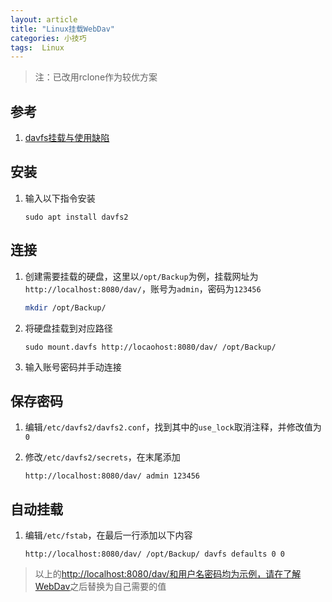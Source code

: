 ```yaml
---
layout: article
title: "Linux挂载WebDav"
categories: 小技巧
tags:  Linux
---
```


> 注：已改用rclone作为较优方案

## 参考

1. [davfs挂载与使用缺陷](https://blog.csdn.net/u013401853/article/details/113094734)

## 安装

1. 输入以下指令安装

   ```shell
   sudo apt install davfs2
   ```

## 连接

1. 创建需要挂载的硬盘，这里以`/opt/Backup`为例，挂载网址为`http://localhost:8080/dav/`，账号为`admin`，密码为`123456`

   ```bash
   mkdir /opt/Backup/
   ```

2. 将硬盘挂载到对应路径

   ```shell
   sudo mount.davfs http://locaohost:8080/dav/ /opt/Backup/
   ```

3. 输入账号密码并手动连接

## 保存密码

1. 编辑`/etc/davfs2/davfs2.conf`，找到其中的`use_lock`取消注释，并修改值为`0`

2. 修改`/etc/davfs2/secrets`，在末尾添加

   ```shell
   http://localhost:8080/dav/ admin 123456
   ```

## 自动挂载

1. 编辑`/etc/fstab`，在最后一行添加以下内容

   ```shell
   http://localhost:8080/dav/ /opt/Backup/ davfs defaults 0 0
   ```

> 以上的<http://localhost:8080/dav/和用户名密码均为示例，请在了解WebDav>之后替换为自己需要的值
